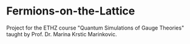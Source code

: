 # Fermions-on-the-Lattice
Project for the ETHZ course "Quantum Simulations of Gauge Theories" taught by Prof. Dr. Marina Krstic Marinkovic.
